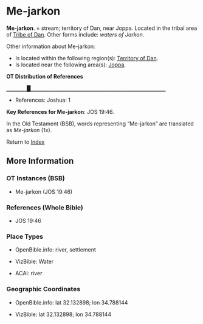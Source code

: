 # Me-jarkon
**Me-jarkon**. 
= stream; territory of Dan, near Joppa. 
Located in the tribal area of [Tribe of Dan](../../../groups/md/acai/Dan.md). 
Other forms include: 
*waters of Jarkon*. 




Other information about Me-jarkon:


* Is located within the following region(s): 
[Territory of Dan](TerritoryOfDan.md). 
* Is located near the following area(s): 
[Joppa](Joppa.md). 


**OT Distribution of References**

▁▁▁▁▁█▁▁▁▁▁▁▁▁▁▁▁▁▁▁▁▁▁▁▁▁▁▁▁▁▁▁▁▁▁▁▁▁▁
* References: Joshua: 1



**Key References for Me-jarkon**: 
JOS 19:46. 


In the Old Testament (BSB), words representing “Me-jarkon” are translated as 
*Me-jarkon* (1x). 




Return to [Index](00-Index.md)

## More Information

### OT Instances (BSB)

* Me-jarkon (JOS 19:46)



### References (Whole Bible)

* JOS 19:46


### Place Types

* OpenBible.info: river, settlement

* VizBible: Water

* ACAI: river



### Geographic Coordinates

* OpenBible.info: lat 32.132898; lon 34.788144

* VizBible: lat 32.132898; lon 34.788144




